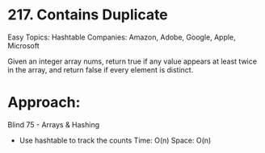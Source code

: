 # 217. Contains Duplicate

Easy
Topics: Hashtable
Companies: Amazon, Adobe, Google, Apple, Microsoft

Given an integer array nums, return true if any value appears at least twice in the array, and return false if every element is distinct.

# Approach:
Blind 75 - Arrays & Hashing 
- Use hashtable to track the counts 
Time: O(n)
Space: O(n)